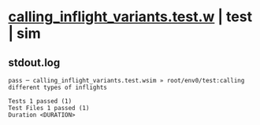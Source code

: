 # [calling_inflight_variants.test.w](../../../../../examples/tests/valid/calling_inflight_variants.test.w) | test | sim

## stdout.log
```log
pass ─ calling_inflight_variants.test.wsim » root/env0/test:calling different types of inflights
 
Tests 1 passed (1)
Test Files 1 passed (1)
Duration <DURATION>
```

